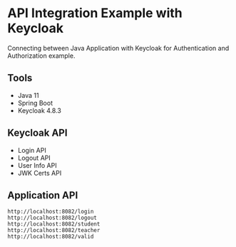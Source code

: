 # API Integration Example with Keycloak 

Connecting between Java Application with Keycloak for Authentication and Authorization example. 

 ## Tools
 - Java 11
 - Spring Boot
 - Keycloak 4.8.3
 
 ## Keycloak API
 - Login API
 - Logout API
 - User Info API
 - JWK Certs API
 
 ## Application API
 ```
http://localhost:8082/login
http://localhost:8082/logout
http://localhost:8082/student
http://localhost:8082/teacher
http://localhost:8082/valid
```